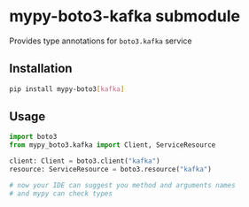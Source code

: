 # mypy-boto3-kafka submodule

Provides type annotations for `boto3.kafka` service

## Installation

```bash
pip install mypy-boto3[kafka]
```

## Usage

```python
import boto3
from mypy_boto3.kafka import Client, ServiceResource

client: Client = boto3.client("kafka")
resource: ServiceResource = boto3.resource("kafka")

# now your IDE can suggest you method and arguments names
# and mypy can check types
```

